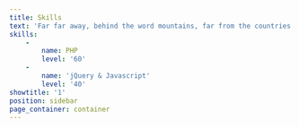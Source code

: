 ```yaml
---
title: Skills
text: 'Far far away, behind the word mountains, far from the countries Vokalia and Consonantia, there live the blind texts.'
skills:
    -
        name: PHP
        level: '60'
    -
        name: 'jQuery & Javascript'
        level: '40'
showtitle: '1'
position: sidebar
page_container: container
---
```


